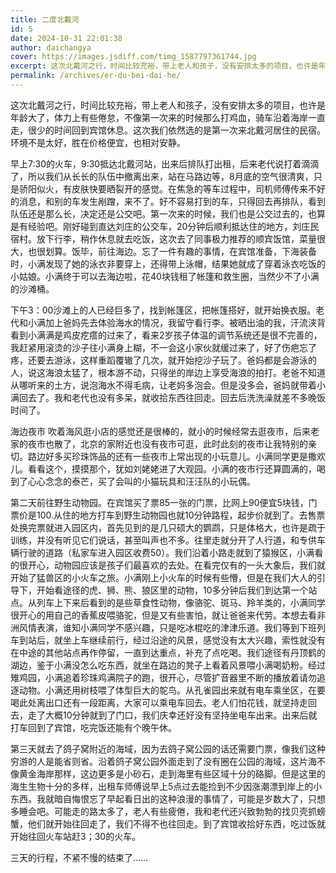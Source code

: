 ```yaml
---
title: 二度北戴河
id: 5
date: 2024-10-31 22:01:38
author: daichangya
cover: https://images.jsdiff.com/timg_1587797361744.jpg
excerpt: 这次北戴河之行，时间比较充裕，带上老人和孩子，没有安排太多的项目，也许是年龄大了，体力上有些倦怠，不像第一次来的时候那么打鸡血，骑车沿着海岸一直走，很少的时间回到宾馆休息。这次我们依然选的是第一次来北戴河居住的民宿。环境不是太好，胜在价格便宜，也相对安静。早上730的火车，930抵达北戴河站，出
permalink: /archives/er-du-bei-dai-he/
---
```


这次北戴河之行，时间比较充裕，带上老人和孩子，没有安排太多的项目，也许是年龄大了，体力上有些倦怠，不像第一次来的时候那么打鸡血，骑车沿着海岸一直走，很少的时间回到宾馆休息。这次我们依然选的是第一次来北戴河居住的民宿。环境不是太好，胜在价格便宜，也相对安静。

早上7:30的火车，9:30抵达北戴河站，出来后排队打出租，后来老代说打着滴滴了，所以我们从长长的队伍中撤离出来，站在马路边等，8月底的空气很清爽，只是骄阳似火，有皮肤快要晒裂开的感觉。在焦急的等车过程中，司机师傅传来不好的消息，和别的车发生剐蹭，来不了。好不容易打到的车，只得回去再排队，看到队伍还是那么长，决定还是公交吧。第一次来的时候，我们也是公交过去的，也算是有经验吧。刚好碰到直达刘庄的公交车，20分钟后顺利抵达住的地方，刘庄民宿村。放下行李，稍作休息就去吃饭，这次去了同事极力推荐的顺宾饭馆，菜量很大，也很划算。饭毕，前往海边。忘了一件有趣的事情，在宾馆准备，下海装备时，小满发现了她的泳衣非要穿上，还得带上泳帽，结果她就成了穿着泳衣吃饭的小姑娘。小满终于可以去海边啦，花40块钱租了帐篷和救生圈，当然少不了小满的沙滩桶。

下午3：00沙滩上的人已经巨多了，找到帐篷区，把帐篷搭好，就开始换衣服。老代和小满加上爸妈先去体验海水的情况，我留守看行李。被晒出油的我，汗流浃背看到小满满是鸡皮疙瘩的过来了，看来2岁孩子体温的调节系统还是很不完善的，我赶紧用滚烫的沙子往小满身上糊，不一会这小家伙就缓过来了，好了伤疤忘了疼，还要去游泳，这样重蹈覆辙了几次，就开始挖沙子玩了。爸妈都是会游泳的人，说这海浪太猛了，根本游不动，只得坐的岸边上享受海浪的拍打。老爸不知道从哪听来的土方，说泡海水不得毛病，让老妈多泡会。但是没多会，爸妈就带着小满回去了。我和老代也没有多呆，就收拾东西往回走。回去后洗洗澡就差不多晚饭时间了。

海边夜市 吹着海风逛小店的感觉还是很棒的，就小的时候经常去逛夜市，后来老家的夜市也散了，北京的家附近也没有夜市可逛，此时此刻的夜市让我特别的亲切。路边好多买珍珠饰品的还有一些夜市上常出现的小玩意儿。小满同学更是撒欢儿。看看这个，摸摸那个，犹如刘姥姥进了大观园。小满的夜市行还算圆满的，喝到了心心念念的泰芒，买了会叫的小猫玩具和汪汪队的小玩偶。

第二天前往野生动物园。在宾馆买了票85一张的门票，比网上90便宜5块钱，门票价是100.从住的地方打车到野生动物园也就10分钟路程，起步价就到了。去售票处换完票就进入园区内，首先见到的是几只硕大的鹦鹉，只是体格大，也许是疏于训练，并没有听见它们说话，甚至叫声也不多。往里走就分开了人行道，和专供车辆行驶的道路（私家车进入园区收费50）。我们沿着小路走就到了猿猴区，小满看的很开心，动物园应该是孩子们最喜欢的去处。在看完仅有的一头大象后，我们就开始了猛兽区的小火车之旅。小满刚上小火车的时候有些懵，但是在我们大人的引导下，开始看途径的虎、狮、熊、狼区里的动物，10多分钟后我们到达第一个站点。从列车上下来后看到的是些草食性动物，像骆驼、斑马、羚羊类的，小满同学很开心的用自己的香蕉皮喂骆驼，但是又有些害怕，就让爸爸来代劳。本想去看非洲风情表演，谁知小满同学不感兴趣，只是吃冰棍吃的津津乐道。我们等到下班列车到站后，就坐上车继续前行，经过沿途的风景，感觉没有太大兴趣，索性就没有在中途的其他站点再作停留，一直到达重点，补充了点吃喝。我们途径有丹顶鹤的湖边，鉴于小满没怎么吃东西，就坐在路边的凳子上看着风景喂小满喝奶粉。经过雉鸡园，小满追着珍珠鸡满院子的跑，很开心，尽管扩音器里不断的播放着请勿追逐动物。小满还用树枝喂了体型巨大的鸵鸟。从孔雀园出来就有电车乘坐区，在要喝此处离出口还有一段距离，大家可以乘电车回去。老人们怕花钱，就坚持走回去，走了大概10分钟就到了门口，我们庆幸还好没有坚持坐电车出来。出来后就打车回到了宾馆，吃完饭还能有个晚午休。

第三天就去了鸽子窝附近的海域，因为去鸽子窝公园的话还需要门票，像我们这种穷游的人是能省则省。沿着鸽子窝公园外面走到了没有圈在公园的海域，这片海不像黄金海岸那样，这边更多是小砂石，走到海里有些区域十分的硌脚。但是这里的海生生物十分的多样，出租车师傅说早上5点过去能捡到不少因涨潮漂到岸上的小东西。我就暗自悔恨忘了早起看日出的这种浪漫的事情了，可能是岁数大了，只想多睡会吧。可能走的路太多了，老人有些疲倦，我和老代还兴致勃勃的找贝壳抓螃蟹，他们就开始往回走了，我们不得不也往回走。到了宾馆收拾好东西，吃过饭就开始往回火车站赶3；30的火车。

三天的行程，不紧不慢的结束了……